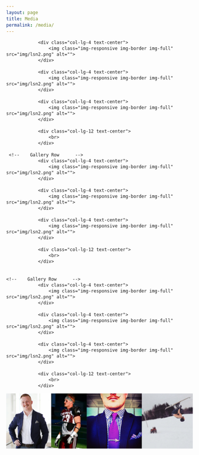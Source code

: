 ```yaml
---
layout: page
title: Media
permalink: /media/
---
```


<!--    Gallery Row      -->            
                <div class="col-lg-4 text-center">
                    <img class="img-responsive img-border img-full" src="img/lsn2.png" alt="">
                </div>
                
                <div class="col-lg-4 text-center">
                    <img class="img-responsive img-border img-full" src="img/lsn2.png" alt="">
                </div>
                
                <div class="col-lg-4 text-center">
                    <img class="img-responsive img-border img-full" src="img/lsn2.png" alt="">
                </div>

                <div class="col-lg-12 text-center">
                    <br>
                </div>

     <!--    Gallery Row      -->            
                <div class="col-lg-4 text-center">
                    <img class="img-responsive img-border img-full" src="img/lsn2.png" alt="">
                </div>
                
                <div class="col-lg-4 text-center">
                    <img class="img-responsive img-border img-full" src="img/lsn2.png" alt="">
                </div>
                
                <div class="col-lg-4 text-center">
                    <img class="img-responsive img-border img-full" src="img/lsn2.png" alt="">
                </div>

                <div class="col-lg-12 text-center">
                    <br>
                </div>
                

    <!--    Gallery Row      -->            
                <div class="col-lg-4 text-center">
                    <img class="img-responsive img-border img-full" src="img/lsn2.png" alt="">
                </div>
                
                <div class="col-lg-4 text-center">
                    <img class="img-responsive img-border img-full" src="img/lsn2.png" alt="">
                </div>
                
                <div class="col-lg-4 text-center">
                    <img class="img-responsive img-border img-full" src="img/lsn2.png" alt="">
                </div>

                <div class="col-lg-12 text-center">
                    <br>
                </div>

![Collage](img/collage.png)
